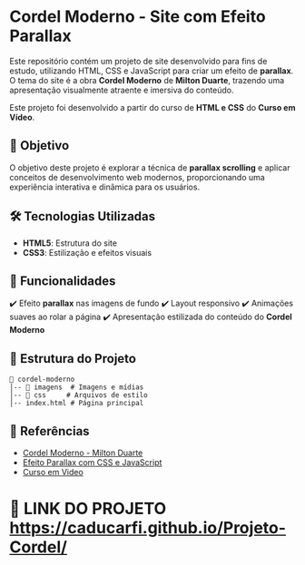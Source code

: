 # Cordel Moderno - Site com Efeito Parallax

Este repositório contém um projeto de site desenvolvido para fins de estudo, utilizando HTML, CSS e JavaScript para criar um efeito de **parallax**. O tema do site é a obra **Cordel Moderno** de **Milton Duarte**, trazendo uma apresentação visualmente atraente e imersiva do conteúdo.

Este projeto foi desenvolvido a partir do curso de **HTML e CSS** do **Curso em Vídeo**.

## 📌 Objetivo
O objetivo deste projeto é explorar a técnica de **parallax scrolling** e aplicar conceitos de desenvolvimento web modernos, proporcionando uma experiência interativa e dinâmica para os usuários.

## 🛠️ Tecnologias Utilizadas
- **HTML5**: Estrutura do site
- **CSS3**: Estilização e efeitos visuais

## 🎨 Funcionalidades
✔️ Efeito **parallax** nas imagens de fundo
✔️ Layout responsivo
✔️ Animações suaves ao rolar a página
✔️ Apresentação estilizada do conteúdo do **Cordel Moderno**

## 📂 Estrutura do Projeto
```
📁 cordel-moderno
│-- 📁 imagens  # Imagens e mídias
│-- 📁 css     # Arquivos de estilo
│-- index.html # Página principal
```
## 📌 Referências
- [Cordel Moderno - Milton Duarte](https://www.recantodasletras.com.br/cordel/5622882)
- [Efeito Parallax com CSS e JavaScript](https://developer.mozilla.org/pt-BR/docs/Web/CSS/CSS_Scroll_Snap/Implementing_parallax_effects)
- [Curso em Video]((https://www.cursoemvideo.com/curso/curso-html5-e-css3-modulo-3-de-5-40-horas/))

# 🔗 LINK DO PROJETO https://caducarfi.github.io/Projeto-Cordel/
